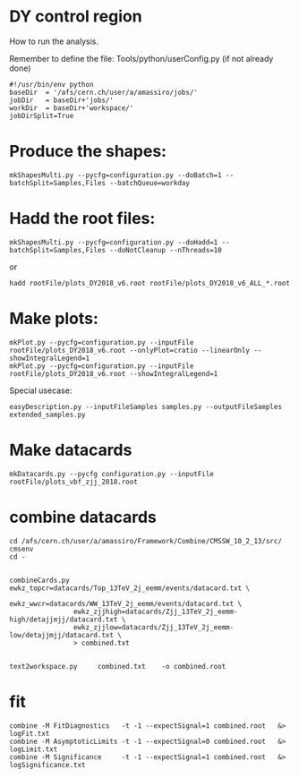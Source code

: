 DY control region
=====================

How to run the analysis.

Remember to define the file: Tools/python/userConfig.py (if not already done)
    
    #!/usr/bin/env python
    baseDir  = '/afs/cern.ch/user/a/amassiro/jobs/'
    jobDir   = baseDir+'jobs/'
    workDir  = baseDir+'workspace/'
    jobDirSplit=True

    
# Produce the shapes:

    mkShapesMulti.py --pycfg=configuration.py --doBatch=1 --batchSplit=Samples,Files --batchQueue=workday

# Hadd the root files:

    mkShapesMulti.py --pycfg=configuration.py --doHadd=1 --batchSplit=Samples,Files --doNotCleanup --nThreads=10

or

    hadd rootFile/plots_DY2018_v6.root rootFile/plots_DY2018_v6_ALL_*.root
    

# Make plots:

    mkPlot.py --pycfg=configuration.py --inputFile rootFile/plots_DY2018_v6.root --onlyPlot=cratio --linearOnly --showIntegralLegend=1
    mkPlot.py --pycfg=configuration.py --inputFile rootFile/plots_DY2018_v6.root --showIntegralLegend=1

    
    
Special usecase:

    easyDescription.py --inputFileSamples samples.py --outputFileSamples extended_samples.py

    

# Make datacards

    mkDatacards.py --pycfg configuration.py --inputFile rootFile/plots_vbf_zjj_2018.root

    
# combine datacards 

    cd /afs/cern.ch/user/a/amassiro/Framework/Combine/CMSSW_10_2_13/src/
    cmsenv
    cd -
    

    combineCards.py ewkz_topcr=datacards/Top_13TeV_2j_eemm/events/datacard.txt \
                    ewkz_wwcr=datacards/WW_13TeV_2j_eemm/events/datacard.txt \
                    ewkz_zjjhigh=datacards/Zjj_13TeV_2j_eemm-high/detajjmjj/datacard.txt \
                    ewkz_zjjlow=datacards/Zjj_13TeV_2j_eemm-low/detajjmjj/datacard.txt \
                    > combined.txt
                    
                    
    text2workspace.py     combined.txt    -o combined.root

    
# fit 


    combine -M FitDiagnostics   -t -1 --expectSignal=1 combined.root   &> logFit.txt
    combine -M AsymptoticLimits -t -1 --expectSignal=0 combined.root   &> logLimit.txt
    combine -M Significance     -t -1 --expectSignal=1 combined.root   &> logSignificance.txt

    
    